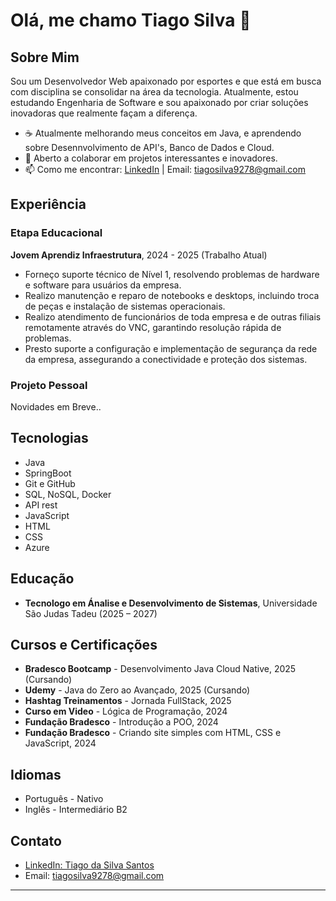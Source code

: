 # Olá, me chamo Tiago Silva 👋

## Sobre Mim

Sou um Desenvolvedor Web apaixonado por esportes e que está em busca com disciplina se consolidar na área da tecnologia. Atualmente, estou estudando Engenharia de Software e sou apaixonado por criar soluções inovadoras que realmente façam a diferença.

- ☕ Atualmente melhorando meus conceitos em Java, e aprendendo sobre Desennvolvimento de API's, Banco de Dados e Cloud.
- 👯 Aberto a colaborar em projetos interessantes e inovadores.
- 📫 Como me encontrar: [LinkedIn](www.linkedin.com/in/tiago-santos-91891130b) | Email: tiagosilva9278@gmail.com

## Experiência

### Etapa Educacional 
**Jovem Aprendiz Infraestrutura**, 2024 - 2025 (Trabalho Atual)

- Forneço suporte técnico de Nível 1, resolvendo problemas de hardware e software para usuários da empresa.
- Realizo manutenção e reparo de notebooks e desktops, incluindo troca de peças e instalação de sistemas operacionais.
- Realizo atendimento de funcionários de toda empresa e de outras filiais remotamente através do VNC, garantindo resolução rápida de problemas.
- Presto suporte a configuração e implementação de segurança da rede da empresa, assegurando a conectividade e proteção dos sistemas.

### Projeto Pessoal

Novidades em Breve..

## Tecnologias

- Java
- SpringBoot
- Git e GitHub
- SQL, NoSQL, Docker
- API rest
- JavaScript
- HTML
- CSS
- Azure

## Educação

- **Tecnologo em Ánalise e Desenvolvimento de Sistemas**, Universidade São Judas Tadeu (2025 – 2027)

## Cursos e Certificações

- **Bradesco Bootcamp** - Desenvolvimento Java Cloud Native, 2025 (Cursando)
- **Udemy** - Java do Zero ao Avançado, 2025 (Cursando)
- **Hashtag Treinamentos** - Jornada FullStack, 2025
- **Curso em Video** - Lógica de Programação, 2024
- **Fundação Bradesco** - Introdução a POO, 2024
- **Fundação Bradesco** - Criando site simples com HTML, CSS e JavaScript, 2024

## Idiomas

- Português - Nativo
- Inglês - Intermediário B2

## Contato

- [LinkedIn: Tiago da Silva Santos](www.linkedin.com/in/tiago-santos-91891130b)
- Email: tiagosilva9278@gmail.com
  
---
